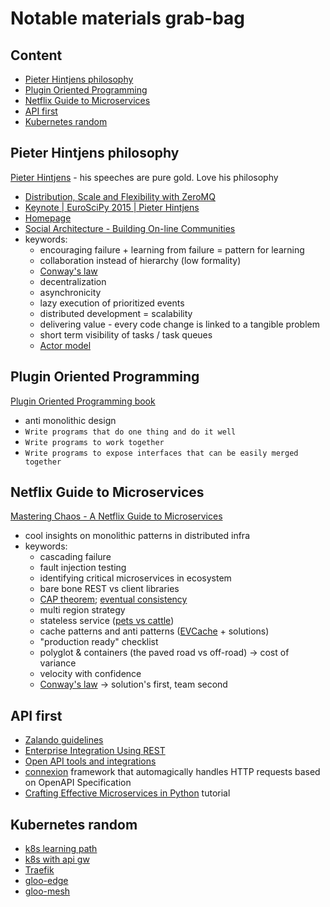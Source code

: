 # Notable materials grab-bag

## Content
- [Pieter Hintjens philosophy](#pieter-hintjens-philosophy)
- [Plugin Oriented Programming](#plugin-oriented-programming)
- [Netflix Guide to Microservices](#netflix-guide-to-microservices)
- [API first](#api-first)
- [Kubernetes random](#kubernetes-random)

## Pieter Hintjens philosophy
[Pieter Hintjens](https://en.wikipedia.org/wiki/Pieter_Hintjens) - his speeches
are pure gold. Love his philosophy
- [Distribution, Scale and Flexibility with ZeroMQ](https://www.youtube.com/watch?v=yhGXJ9Jt3-A)
- [Keynote | EuroSciPy 2015 | Pieter Hintjens](https://www.youtube.com/watch?v=O8CbzKREAj4)
- [Homepage](http://hintjens.com/)
- [Social Architecture - Building On-line Communities](https://hintjens.gitbooks.io/social-architecture/content/)
- keywords:
  - encouraging failure + learning from failure = pattern for learning
  - collaboration instead of hierarchy (low formality)
  - [Conway's law]
  - decentralization
  - asynchronicity
  - lazy execution of prioritized events
  - distributed development = scalability
  - delivering value - every code change is linked to a tangible problem
  - short term visibility of tasks / task queues
  - [Actor model](https://en.wikipedia.org/wiki/Actor_model)


## Plugin Oriented Programming
[Plugin Oriented Programming book](https://pop-book.readthedocs.io/en/latest/)
- anti monolithic design
- `Write programs that do one thing and do it well`
- `Write programs to work together`
- `Write programs to expose interfaces that can be easily merged together`


## Netflix Guide to Microservices
[Mastering Chaos - A Netflix Guide to
Microservices](https://www.youtube.com/watch?v=CZ3wIuvmHeM)
- cool insights on monolithic patterns in distributed infra
- keywords:
  - cascading failure
  - fault injection testing
  - identifying critical microservices in ecosystem
  - bare bone REST vs client libraries
  - [CAP theorem](https://en.wikipedia.org/wiki/CAP_theorem); [eventual consistency](https://en.wikipedia.org/wiki/Eventual_consistency)
  - multi region strategy
  - stateless service ([pets vs cattle](http://cloudscaling.com/blog/cloud-computing/the-history-of-pets-vs-cattle/))
  - cache patterns and anti patterns ([EVCache](https://github.com/Netflix/EVCache) + solutions)
  - "production ready" checklist
  - polyglot & containers (the paved road vs off-road) -> cost of variance
  - velocity with confidence
  - [Conway's law] -> solution's first, team second


## API first
- [Zalando guidelines](https://opensource.zalando.com/restful-api-guidelines/#api-first)
- [Enterprise Integration Using REST](https://martinfowler.com/articles/enterpriseREST.html)
- [Open API tools and integrations](https://swagger.io/tools/open-source/open-source-integrations/)
- [connexion](https://github.com/zalando/connexion) framework that
  automagically handles HTTP requests based on  OpenAPI Specification
- [Crafting Effective Microservices in Python](https://engineering.zalando.com/posts/2016/12/crafting-effective-microservices-in-python.html) tutorial


## Kubernetes random
- [k8s learning path](https://developer.ibm.com/technologies/security/series/kubernetes-learning-path)
- [k8s with api gw](https://learnk8s.io/kubernetes-ingress-api-gateway)
- [Traefik](https://doc.traefik.io/traefik/)
- [gloo-edge](https://docs.solo.io/gloo-edge/latest/)
- [gloo-mesh](https://docs.solo.io/gloo-mesh/latest/)




[Conway's law]: https://en.wikipedia.org/wiki/Conway%27s_law
